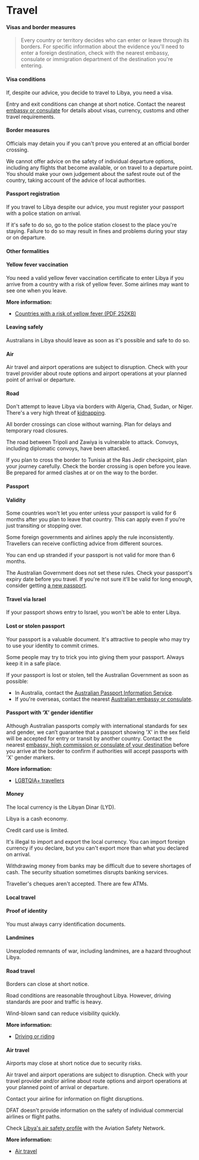 # Travel

#### Visas and border measures

> Every country or territory decides who can enter or leave through its borders. For specific information about the evidence you'll need to enter a foreign destination, check with the nearest embassy, consulate or immigration department of the destination you're entering.

#### Visa conditions

If, despite our advice, you decide to travel to Libya, you need a visa.

Entry and exit conditions can change at short notice. Contact the nearest [embassy or consulate](https://protocol.dfat.gov.au/Public/Missions/114) for details about visas, currency, customs and other travel requirements.

#### Border measures

Officials may detain you if you can't prove you entered at an official border crossing.

We cannot offer advice on the safety of individual departure options, including any flights that become available, or on travel to a departure point. You should make your own judgement about the safest route out of the country, taking account of the advice of local authorities.

#### Passport registration

If you travel to Libya despite our advice, you must register your passport with a police station on arrival.

If it's safe to do so, go to the police station closest to the place you're staying. Failure to do so may result in fines and problems during your stay or on departure.

#### Other formalities

#### Yellow fever vaccination

You need a valid yellow fever vaccination certificate to enter Libya if you arrive from a country with a risk of yellow fever. Some airlines may want to see one when you leave.

**More information:**

* [Countries with a risk of yellow fever (PDF 252KB)](https://www.who.int/publications/m/item/countries-with-risk-of-yellow-fever-transmission-and-countries-requiring-yellow-fever-vaccination-(november-2022))

#### Leaving safely

Australians in Libya should leave as soon as it's possible and safe to do so.

#### Air

Air travel and airport operations are subject to disruption. Check with your travel provider about route options and airport operations at your planned point of arrival or departure.

#### Road

Don't attempt to leave Libya via borders with Algeria, Chad, Sudan, or Niger. There's a very high threat of [kidnapping](/before-you-go/safety/kidnapping "Reducing the risk of kidnapping").

All border crossings can close without warning. Plan for delays and temporary road closures.

The road between Tripoli and Zawiya is vulnerable to attack. Convoys, including diplomatic convoys, have been attacked.

If you plan to cross the border to Tunisia at the Ras Jedir checkpoint, plan your journey carefully. Check the border crossing is open before you leave. Be prepared for armed clashes at or on the way to the border.

#### Passport

#### Validity

Some countries won't let you enter unless your passport is valid for 6 months after you plan to leave that country. This can apply even if you're just transiting or stopping over.

Some foreign governments and airlines apply the rule inconsistently. Travellers can receive conflicting advice from different sources.

You can end up stranded if your passport is not valid for more than 6 months.

The Australian Government does not set these rules. Check your passport's expiry date before you travel. If you're not sure it'll be valid for long enough, consider getting [a new passport](https://www.passports.gov.au/).

#### Travel via Israel

If your passport shows entry to Israel, you won't be able to enter Libya.

#### Lost or stolen passport

Your passport is a valuable document. It's attractive to people who may try to use your identity to commit crimes.

Some people may try to trick you into giving them your passport. Always keep it in a safe place.

If your passport is lost or stolen, tell the Australian Government as soon as possible:

* In Australia, contact the [Australian Passport Information Service](https://www.passports.gov.au/contact-us).
* If you're overseas, contact the nearest [Australian embassy or consulate](http://dfat.gov.au/about-us/our-locations/missions/Pages/our-embassies-and-consulates-overseas.aspx).

#### Passport with ‘X’ gender identifier

Although Australian passports comply with international standards for sex and gender, we can’t guarantee that a passport showing 'X' in the sex field will be accepted for entry or transit by another country. Contact the nearest [embassy, high commission or consulate of your destination](https://protocol.dfat.gov.au/Public/MissionsInAustralia) before you arrive at the border to confirm if authorities will accept passports with 'X' gender markers.

**More information:**

* [LGBTQIA+ travellers](https://www.smartraveller.gov.au/before-you-go/who-you-are/LGBTI)

#### Money

The local currency is the Libyan Dinar (LYD).

Libya is a cash economy.

Credit card use is limited.

It's illegal to import and export the local currency. You can import foreign currency if you declare, but you can't export more than what you declared on arrival.

Withdrawing money from banks may be difficult due to severe shortages of cash. The security situation sometimes disrupts banking services.

Traveller's cheques aren't accepted. There are few ATMs.

#### Local travel

#### Proof of identity

You must always carry identification documents.

#### Landmines

Unexploded remnants of war, including landmines, are a hazard throughout Libya.

#### Road travel

Borders can close at short notice.

Road conditions are reasonable throughout Libya. However, driving standards are poor and traffic is heavy.

Wind-blown sand can reduce visibility quickly.

**More information:**

* [Driving or riding](/before-you-go/getting-around/road-safety "Road safety")

#### Air travel

Airports may close at short notice due to security risks.

Air travel and airport operations are subject to disruption. Check with your travel provider and/or airline about route options and airport operations at your planned point of arrival or departure.

Contact your airline for information on flight disruptions.

DFAT doesn't provide information on the safety of individual commercial airlines or flight paths.

Check [Libya's air safety profile](http://aviation-safety.net/database/country/country.php?id=5A) with the Aviation Safety Network.

**More information:**

* [Air travel](/before-you-go/getting-around/air-travel "Travelling by air")